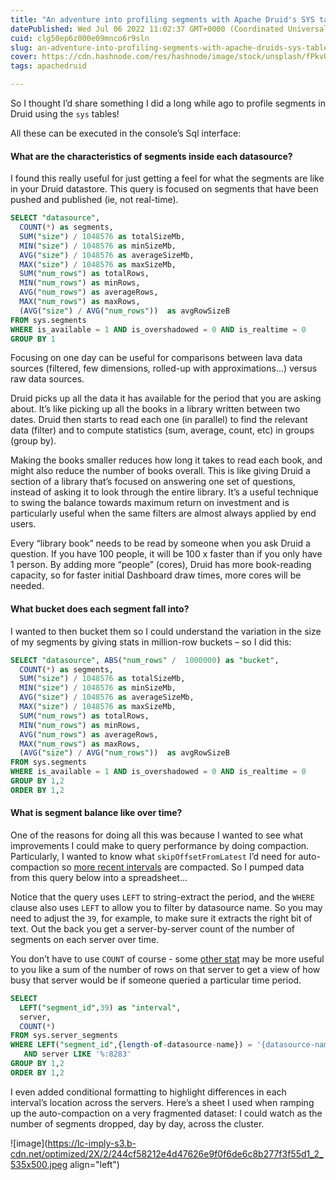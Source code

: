 ```yaml
---
title: "An adventure into profiling segments with Apache Druid's SYS tables"
datePublished: Wed Jul 06 2022 11:02:37 GMT+0000 (Coordinated Universal Time)
cuid: clg50ep6z000e09mnco6r9sln
slug: an-adventure-into-profiling-segments-with-apache-druids-sys-tables
cover: https://cdn.hashnode.com/res/hashnode/image/stock/unsplash/fPkvU7RDmCo/upload/587f6f7aeb9294fcf6dce6e37a214910.jpeg
tags: apachedruid

---
```


So I thought I’d share something I did a long while ago to profile segments in Druid using the `sys` tables!

All these can be executed in the console’s Sql interface:

#### What are the characteristics of segments inside each datasource?

I found this really useful for just getting a feel for what the segments are like in your Druid datastore. This query is focused on segments that have been pushed and published (ie, not real-time).

```sql
SELECT "datasource",
  COUNT(*) as segments,
  SUM("size") / 1048576 as totalSizeMb,
  MIN("size") / 1048576 as minSizeMb,
  AVG("size") / 1048576 as averageSizeMb,
  MAX("size") / 1048576 as maxSizeMb,
  SUM("num_rows") as totalRows,
  MIN("num_rows") as minRows,
  AVG("num_rows") as averageRows,
  MAX("num_rows") as maxRows,
  (AVG("size") / AVG("num_rows"))  as avgRowSizeB
FROM sys.segments
WHERE is_available = 1 AND is_overshadowed = 0 AND is_realtime = 0
GROUP BY 1
```

Focusing on one day can be useful for comparisons between lava data sources (filtered, few dimensions, rolled-up with approximations…) versus raw data sources.

Druid picks up all the data it has available for the period that you are asking about. It’s like picking up all the books in a library written between two dates. Druid then starts to read each one (in parallel) to find the relevant data (filter) and to compute statistics (sum, average, count, etc) in groups (group by).

Making the books smaller reduces how long it takes to read each book, and might also reduce the number of books overall. This is like giving Druid a section of a library that’s focused on answering one set of questions, instead of asking it to look through the entire library. It’s a useful technique to swing the balance towards maximum return on investment and is particularly useful when the same filters are almost always applied by end users.

Every “library book” needs to be read by someone when you ask Druid a question. If you have 100 people, it will be 100 x faster than if you only have 1 person. By adding more “people” (cores), Druid has more book-reading capacity, so for faster initial Dashboard draw times, more cores will be needed.

#### What bucket does each segment fall into?

I wanted to then bucket them so I could understand the variation in the size of my segments by giving stats in million-row buckets – so I did this:

```sql
SELECT "datasource", ABS("num_rows" /  1000000) as "bucket",
  COUNT(*) as segments,
  SUM("size") / 1048576 as totalSizeMb,
  MIN("size") / 1048576 as minSizeMb,
  AVG("size") / 1048576 as averageSizeMb,
  MAX("size") / 1048576 as maxSizeMb,
  SUM("num_rows") as totalRows,
  MIN("num_rows") as minRows,
  AVG("num_rows") as averageRows,
  MAX("num_rows") as maxRows,
  (AVG("size") / AVG("num_rows"))  as avgRowSizeB
FROM sys.segments
WHERE is_available = 1 AND is_overshadowed = 0 AND is_realtime = 0
GROUP BY 1,2
ORDER BY 1,2
```

#### What is segment balance like over time?

One of the reasons for doing all this was because I wanted to see what improvements I could make to query performance by doing compaction. Particularly, I wanted to know what `skipOffsetFromLatest` I’d need for auto-compaction so [more recent intervals](https://druid.apache.org/docs/latest/configuration/index.html#compaction-dynamic-configuration) are compacted. So I pumped data from this query below into a spreadsheet…

Notice that the query uses `LEFT` to string-extract the period, and the `WHERE` clause also uses `LEFT` to allow you to filter by datasource name. So you may need to adjust the `39`, for example, to make sure it extracts the right bit of text. Out the back you get a server-by-server count of the number of segments on each server over time.

You don’t have to use `COUNT` of course - some [other stat](https://druid.apache.org/docs/latest/querying/sql.html#segments-table) may be more useful to you like a sum of the number of rows on that server to get a view of how busy that server would be if someone queried a particular time period.

```sql
SELECT
  LEFT("segment_id",39) as "interval",
  server,
  COUNT(*)
FROM sys.server_segments
WHERE LEFT("segment_id",{length-of-datasource-name}) = '{datasource-name}'
   AND server LIKE '%:8283'
GROUP BY 1,2
ORDER BY 1,2
```

I even added conditional formatting to highlight differences in each interval’s location across the servers. Here’s a sheet I used when ramping up the auto-compaction on a very fragmented dataset: I could watch as the number of segments dropped, day by day, across the cluster.

![image](https://lc-imply-s3.b-cdn.net/optimized/2X/2/244cf58212e4d47626e9f0f6de6c8b277f3f55d1_2_535x500.jpeg align="left")